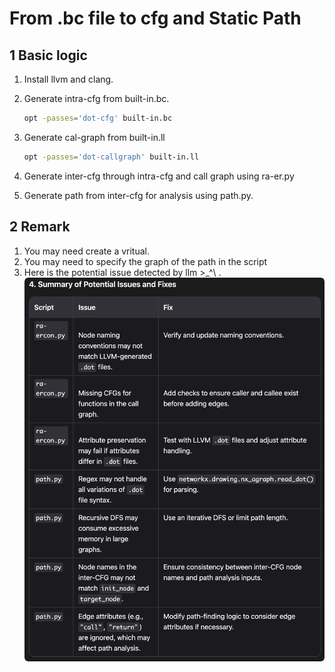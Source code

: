 # From .bc file to cfg and Static Path

## 1 Basic logic

1. Install llvm and clang.
2. Generate intra-cfg from built-in.bc.

   ```sh
   opt -passes='dot-cfg' built-in.bc
   ```

3. Generate cal-graph from built-in.ll

   ```sh
   opt -passes='dot-callgraph' built-in.ll
   ```

4. Generate inter-cfg through intra-cfg and call graph using ra-er.py
5. Generate path from inter-cfg for analysis using path.py.

## 2 Remark

1. You may need create a vritual.
2. You may need to specify the graph of the path in the script
3. Here is the potential issue detected by llm >_^\ \.
   ![alt text](Potential_issue_script.png)